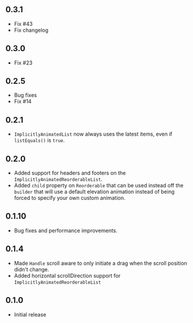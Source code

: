 ## 0.3.1

* Fix #43
* Fix changelog

## 0.3.0

* Fix #23

## 0.2.5

* Bug fixes
* Fix #14

## 0.2.1

* `ImplicitlyAnimatedList` now always uses the latest items, even if `listEquals()` is `true`.

## 0.2.0

* Added support for headers and footers on the `ImplicitlyAnimatedReorderableList`.
* Added `child` property on `Reorderable` that can be used instead off the `builder` that will use a default elevation animation instead of being forced to specify your own custom animation.

## 0.1.10

* Bug fixes and performance improvements.

## 0.1.4

* Made `Handle` scroll aware to only initiate a drag when the scroll position didn't change.
* Added horizontal scrollDirection support for `ImplicitlyAnimatedReorderableList`

## 0.1.0

* Initial release
